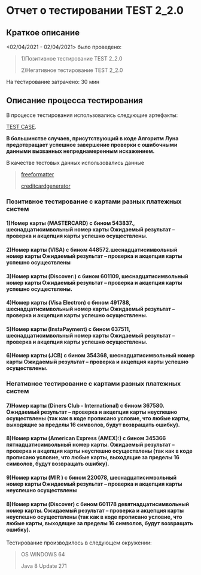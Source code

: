 <h1>Отчет о тестировании TEST 2_2.0</h1>	

<h2>Краткое описание</h2>

<02/04/2021 - 02/04/2021> было проведено:

>1)Позитивное тестирование TEST 2_2.0
>
>2)Негативное тестирование TEST 2_2.0

На тестирование затрачено: 30 мин


<h2>Описание процесса тестирования</h2>
В процессе тестирования использовались следующие артефакты:

[TEST CASE](https://docs.google.com/spreadsheets/d/1qw51aF7B6uggs2Py_INuIgBqPnMAIDnogtb8ChXsfdc/edit?usp=sharing).

**В большинстве случаев, присутствующий в коде Алгоритм Луна предотвращает успешное завершение проверки с ошибочными данными вызванных непреднамеренным искажением.**

В качестве тестовых данных использовались данные

>[freeformatter](https://www.freeformatter.com/credit-card-number-generator-validator.html)
>
>[creditcardgenerator](https://creditcardgenerator.in/card-generator/mir)
>
<H3>Позитивное тестирование с картами разных платежных систем</h3>

<h4>1)Номер карты (MASTERCARD) с бином 543837., шеснадцатисимвольный номер карты
Ожидаемый результат – проверка и акцепция карты успешно осуществлены.</h4>

<h4>2)Номер карты (VISA) с бином 448572.шеснадцатисимвольный номер карты
Ожидаемый результат – проверка и акцепция карты успешно осуществлены</h4>

<h4>3)Номер карты (Discover:) с бином 601109, шеснадцатисимвольный номер карты 
Ожидаемый результат – проверка и акцепция карты успешно осуществлены.</h4>

<h4>4)Номер карты (Visa Electron) с бином 491788, шеснадцатисимвольный номер карты 
 Ожидаемый результат – проверка и акцепция карты успешно осуществлены.</h4>

<h4>5)Номер карты (InstaPayment) с бином 637511, шеснадцатисимвольный номер карты 
Ожидаемый результат – проверка и акцепция карты успешно осуществлены.</h4>

<h4>6)Номер карты (JCB) с бином 354368, шеснадцатисимвольный номер карты 
Ожидаемый результат – проверка и акцепция карты успешно осуществлены.</h4>

<H3>Негативное тестирование с картами разных платежных систем</h3>

<h4>7)Номер карты (Diners Club - International) с бином 367580. 
Ожидаемый результат – проверка и акцепция карты неуспешно осуществлены (так как в коде прописано условие, что любые карты, выходящие за пределы 16 символов, будут возвращать ошибку).</h4>

<h4>8)Номер карты (American Express (AMEX):) с бином 345366 пятнадцатисимвольный номер карты. 
Ожидаемый результат – проверка и акцепция карты неуспешно осуществлены (так как в коде прописано условие, что любые карты, выходящие за пределы 16 символов, будут возвращать ошибку).</h4>

<h4>9)Номер карты (MIR ) с бином 220078, шеснадцатисимвольный номер карты Ожидаемый результат – проверка и акцепция карты неуспешно осуществлены</h4>

<h4>8)Номер карты (Discover) с бином 601178 девятнадцатисимвольный номер карты. 
Ожидаемый результат – проверка и акцепция карты неуспешно осуществлены (так как в коде прописано условие, что любые карты, выходящие за пределы 16 символов, будут возвращать ошибку).</h4>

Тестирование производилось в следующем окружении:

>OS WINDOWS 64
>
>Java 8 Update 271
